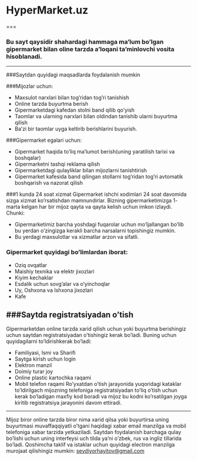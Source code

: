 # HyperMarket.uz
===
### Bu sayt qaysidir shahardagi hammaga ma’lum bo’lgan gipermarket bilan oline tarzda a’loqani ta’minlovchi vosita hisoblanadi.
---
###Saytdan quyidagi maqsadlarda foydalanish mumkin

###Mijozlar uchun:
  * Maxsulot narxlari bilan tog’ridan tog’ri tanishish
  * Online tarzda buyurtma berish
  * Gipermarketdagi kafedan stolni band qilib qo’yish
  * Taomlar va ularning narxlari bilan oldindan tanishib ularni buyurtma qilish
  * Ba’zi bir taomlar uyga keltirib berishlarini buyurish.

###Gipermarket egalari uchun:
  * Gipermarket haqida to’liq ma’lumot berish(uning yaratilish tarixi va boshqalar)
  * Gipermarketni tashqi reklama qilish
  * Gipermarketdagi qulayliklar bilan mijozlarni tanishtirish
  * Gipermarket kafesida band qilingan stollarni tog’ridan tog’ri avtomatik boshqarish va nazorat qilish

###1 kunda 24 soat xizmat
  Gipermarket ishchi xodimlari 24 soat davomida sizga xizmat ko’rsatishdan mamnundirlar. Bizning gipermarketimizga 1- marta kelgan har bir mijoz qayta va qayta kelish uchun imkon izlaydi. Chunki:
  * Gipermarketimiz barcha yoshdagi fuqarolar uchun mo’ljallangan bo’lib bu yerdan o’zingizga kerakli barcha narsalarni topishingiz mumkin.
  * Bu yerdagi maxsulotlar va xizmatlar arzon va sifatli.

### Gipermarket quyidagi bo’limlardan iborat:
* Oziq ovqatlar
* Maishiy texnika va elektr jixozlari
* Kiyim kechaklar
* Esdalik uchun sovg’alar va o’yinchoqlar
* Uy, Oshxona va Ishxona jixozlari
* Kafe

###Saytda registratsiyadan o’tish
---
Gipermarketdan online tarzda xarid qilish uchun yoki buyurtma berishingiz uchun saytdan registratsiyadan o’tishingiz kerak bo’ladi. Buning uchun quyidagilarni to’ldirishkerak bo’ladi:
* Familiyasi, Ismi va Sharifi
* Saytga kirish uchun login
* Elektron manzil
* Doimiy turar joy
* Online plastic kartochka raqami
* Mobil telefon raqami
Ro’yxatdan o’tish jarayonida yuqoridagi kataklar to’ldirilgach mijozning telefoniga registratsiyadan to’liq o’tish uchun kerak bo’ladigan maxfiy kod boradi va mijoz bu kodni ko’rsatilgan joyga kiritib registratsiya jarayonini davom ettiradi.
---
Mijoz biror online tarzda biror nima xarid qilsa yoki buyurtirsa uning buyurtmasi muvaffaqqiyatli o’tgani haqidagi xabar email manzilga va mobil telefoniga xabar tarzida yetkaziladi.
Saytdan foydalanish barchaga qulay bo’lishi uchun uning interfeysi uch tilda ya’ni o’zbek, rus va ingliz tillarida bo’ladi.
Qoshimcha taklif va istaklar uchun quyidagi electron manzilga murojaat qilishingiz mumkin:
sevdiyorhayitov@gmail.com
